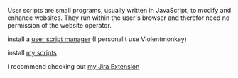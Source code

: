 User scripts are small programs, usually written in JavaScript, to modify and enhance websites.
They run within the user's browser and therefor need no permission of the website operator.

install a [user script manager](https://greasyfork.org/en) (I personallt use Violentmonkey)

install [my scripts](https://greasyfork.org/en/users/879760-greygoosevx)

I recommend checking out [my Jira Extension](https://greasyfork.org/en/scripts/445345-jira-quality-of-life-extension)
